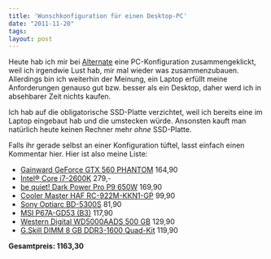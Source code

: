 ```yaml
---
title: 'Wunschkonfiguration für einen Desktop-PC'
date: "2011-11-20"
tags: 
layout: post
---
```

Heute hab ich mir bei [Alternate][0] eine PC-Konfiguration
zusammengeklickt, weil ich irgendwie Lust hab, mir mal wieder was
zusammenzubauen. Allerdings bin ich weiterhin der Meinung, ein Laptop
erfüllt meine Anforderungen genauso gut bzw. besser als ein Desktop,
daher werd ich in absehbarer Zeit nichts kaufen.

Ich hab auf die obligatorische SSD-Platte verzichtet, weil ich bereits
eine im Laptop eingebaut hab und die umstecken würde. Ansonsten kauft
man natürlich heute keinen Rechner mehr *ohne* SSD-Platte.

Falls ihr gerade selbst an einer Konfiguration tüftel, lasst einfach
einen Kommentar hier. Hier ist also meine Liste:

* [Gainward GeForce GTX 560 PHANTOM][1] 164,90
* [Intel® Core i7-2600K][2] 279,-
* [be quiet! Dark Power Pro P9 650W][3] 169,90
* [Cooler Master HAF RC-922M-KKN1-GP][4] 99,90
* [Sony Optiarc BD-5300S][5] 81,90
* [MSI P67A-GD53 (B3)][6] 117,90
* [Western Digital WD5000AADS 500 GB][7] 129,90
* [G.Skill DIMM 8 GB DDR3-1600 Quad-Kit][8] 119,90
  
**Gesamtpreis: 1163,30**


[0]: http://www.alternate.de/
[1]: http://www.alternate.de/html/product/information/pageBuilder.html?articleId=871600
[2]: http://www.alternate.de/html/product/information/pageBuilder.html?articleId=736384
[3]: http://www.alternate.de/html/product/information/pageBuilder.html?articleId=772710
[4]: http://www.alternate.de/html/product/information/pageBuilder.html?articleId=80471
[5]: http://www.alternate.de/html/product/information/pageBuilder.html?articleId=694134
[6]: http://www.alternate.de/html/product/information/pageBuilder.html?articleId=825782
[7]: http://www.alternate.de/html/product/information/pageBuilder.html?articleId=131854
[8]: http://www.alternate.de/html/product/information/pageBuilder.html?articleId=249360
